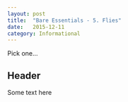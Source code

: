 ```yaml
---
layout: post
title:  "Bare Essentials - 5. Flies"
date:   2015-12-11
category: Informational
---
```


Pick one...

## Header

Some text here